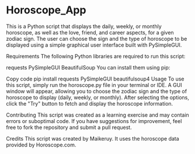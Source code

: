 # Horoscope_App

This is a Python script that displays the daily, weekly, or monthly horoscope, as well as the love, friend, and career aspects, for a given zodiac sign. The user can choose the sign and the type of horoscope to be displayed using a simple graphical user interface built with PySimpleGUI.

Requirements
The following Python libraries are required to run this script:

requests
PySimpleGUI
BeautifulSoup
You can install them using pip:

Copy code
pip install requests PySimpleGUI beautifulsoup4
Usage
To use this script, simply run the horoscope.py file in your terminal or IDE. A GUI window will appear, allowing you to choose the zodiac sign and the type of horoscope to display (daily, weekly, or monthly). After selecting the options, click the "Try" button to fetch and display the horoscope information.

Contributing
This script was created as a learning exercise and may contain errors or suboptimal code. If you have suggestions for improvement, feel free to fork the repository and submit a pull request.

Credits
This script was created by Maikeruy. It uses the horoscope data provided by Horoscope.com.
